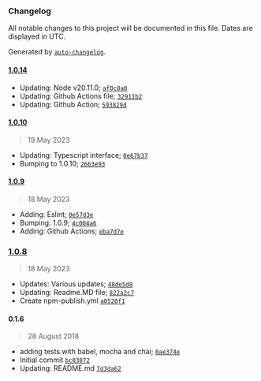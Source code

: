 ### Changelog

All notable changes to this project will be documented in this file. Dates are displayed in UTC.

Generated by [`auto-changelog`](https://github.com/CookPete/auto-changelog).

#### [1.0.14](https://github.com/rntgspr/overclass/compare/1.0.10...1.0.14)

- Updating: Node v20.11.0; [`af0c8a0`](https://github.com/rntgspr/overclass/commit/af0c8a011e52010bdbe5f07fc2c86ccc88547dab)
- Updating: Github Actions file; [`32911b2`](https://github.com/rntgspr/overclass/commit/32911b25af96f3306d6cb598737803fdca6436a0)
- Updating: Github Action; [`593829d`](https://github.com/rntgspr/overclass/commit/593829d1cde09e02ed9d07577aa7457d73c97835)

#### [1.0.10](https://github.com/rntgspr/overclass/compare/1.0.9...1.0.10)

> 19 May 2023

- Updating: Typescript interface; [`0e67b37`](https://github.com/rntgspr/overclass/commit/0e67b37c97a129df1460f911e7854fea8b5955aa)
- Bumping to 1.0.10; [`2663e93`](https://github.com/rntgspr/overclass/commit/2663e9330a53a46f6271137ea0ce78b9e5c9ef33)

#### [1.0.9](https://github.com/rntgspr/overclass/compare/1.0.8...1.0.9)

> 18 May 2023

- Adding: Eslint; [`0e57d3e`](https://github.com/rntgspr/overclass/commit/0e57d3ec5a577e0645a825dc2436d88cc40db8c9)
- Bumping: 1.0.9; [`4c004a6`](https://github.com/rntgspr/overclass/commit/4c004a6fe335b4e9edc963d0483b4714f642ee9b)
- Adding: Github Actions; [`eba7d7e`](https://github.com/rntgspr/overclass/commit/eba7d7e3f4730e494a793e76ad4f62b723c38961)

### [1.0.8](https://github.com/rntgspr/overclass/compare/0.1.6...1.0.8)

> 18 May 2023

- Updates: Various updates; [`48de5d8`](https://github.com/rntgspr/overclass/commit/48de5d827fa78ba168890d02ed680f458bf2712c)
- Updating: Readme.MD file; [`822a2c7`](https://github.com/rntgspr/overclass/commit/822a2c786356319606523b4beac11d5c83476513)
- Create npm-publish.yml [`a0520f1`](https://github.com/rntgspr/overclass/commit/a0520f1f15810dc9e92c2c447194961fc3de51f4)

#### 0.1.6

> 28 August 2018

- adding tests with babel, mocha and chai; [`0ae374e`](https://github.com/rntgspr/overclass/commit/0ae374eca12c9407060b5fc0aa32275376da7c3c)
- Initial commit [`bc03872`](https://github.com/rntgspr/overclass/commit/bc038724f29bc56feefa1163675e28b68cc683b3)
- Updating: README.md [`7d3da62`](https://github.com/rntgspr/overclass/commit/7d3da620eb2494bfd4d237d227be3e5a988cb514)
